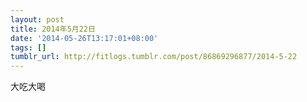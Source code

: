 ```yaml
---
layout: post
title: 2014年5月22日
date: '2014-05-26T13:17:01+08:00'
tags: []
tumblr_url: http://fitlogs.tumblr.com/post/86869296877/2014-5-22
---
```

大吃大喝
